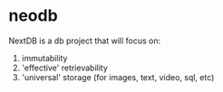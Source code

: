 # neodb
NextDB is a db project that will focus on:
1. immutability
2. 'effective' retrievability
3. 'universal' storage (for images, text, video, sql, etc)
